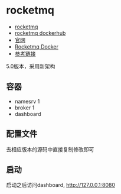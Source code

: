 # rocketmq
- [rocketmq](https://github.com/apache/rocketmq)
- [rocketmq dockerhub](https://hub.docker.com/r/apache/rocketmq/tags)
- [官网](https://rocketmq.apache.org/zh/docs)
- [Rocketmq Docker](https://github.com/apache/rocketmq-docker)
- [参考链接](https://github.com/Anthony-Dong/docker-rocketmq-cluster)

5.0版本，采用新架构

## 容器
- namesrv 1
- broker 1
- dashboard

## 配置文件
去相应版本的源码中直接复制修改即可

## 启动
启动之后访问dashboard, http://127.0.0.1:8080
